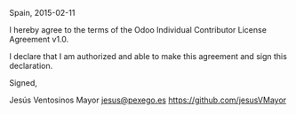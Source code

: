 Spain, 2015-02-11

I hereby agree to the terms of the Odoo Individual Contributor License
Agreement v1.0.

I declare that I am authorized and able to make this agreement and sign this
declaration.

Signed,

Jesús Ventosinos Mayor jesus@pexego.es https://github.com/jesusVMayor
